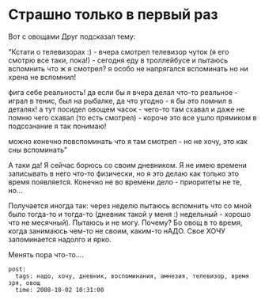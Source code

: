 # Страшно только в первый раз

Вот с овощами Друг подсказал тему:

"Кстати о телевизорах :) - вчера смотрел телевизор чуток (я его смотрю все таки, пока!) - 
сегодня еду в троллейбусе и пытаюсь вспомнить что ж я смотрел? я особо не напрягался 
вспоминать но ни хрена не вспомнил!

фига себе реальность! да если бы я вчера делал что-то реальное - играл в тенис, был на 
рыбалке, да что угодно - я бы это помнил в деталях! а тут посидел овощем часок - чего-то 
там схавал и даже не помню чего схавал (то есть смотрел) - короче это все ушло прямиком 
в подсознание я так понимаю!

можно конечно повспоминать что я там смотрел - но не хочу, это как сны вспоминать"

А таки да! Я сейчас борюсь со своим дневником. Я не имею времени записывать в него 
что-то физически, но я это делаю как только это время появляется. Конечно не во 
времени дело - приоритеты не те, но...

Получается иногда так: через неделю пытаюсь вспомнить что со мной было тогда-то и 
тогда-то (дневник такой у меня :) недельный - хорошо что не месячный). Пытаюсь и не 
могу. Почему? Бо овощ в то время, когда занимаюсь чем-то не своим, каким-то нАДО. 
Свое ХОЧУ запоминается надолго и ярко.

Менять пора что-то....

```
post:   
  tags: надо, хочу, дневник, воспоминания, амнезия, телевизор, время зря, овощ
  time: 2008-10-02 10:31:00
```